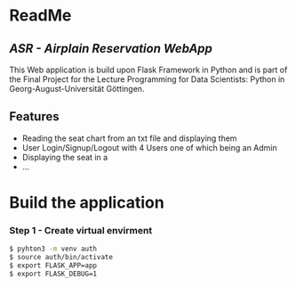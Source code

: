 # ReadMe
## _ASR - Airplain Reservation WebApp_

This Web application is build upon Flask Framework in Python  and is part of the Final Project for the Lecture
Programming for Data Scientists: Python in Georg-August-Universität Göttingen.

## Features

- Reading the seat chart from an txt file and displaying them
- User Login/Signup/Logout with 4 Users one of which being an Admin
- Displaying the seat in a
- ...

# Build the application

### Step 1 - Create virtual envirment

```sh
$ pyhton3 -m venv auth
$ source auth/bin/activate
$ export FLASK_APP=app
$ export FLASK_DEBUG=1


```